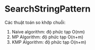 # SearchStringPattern

Các thuật toán so khớp chuỗi:
1. Naive algorithm: độ phức tạp O(nm)
2. MP Algorithm: độ phức tạp O(n+m)
3. KMP Algorithm: độ phức tạp O(n+m)
